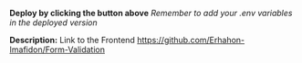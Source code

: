 


**Deploy by clicking the button above**
_Remember to add your .env variables in the deployed version_

**Description:**
Link to the Frontend
https://github.com/Erhahon-Imafidon/Form-Validation




